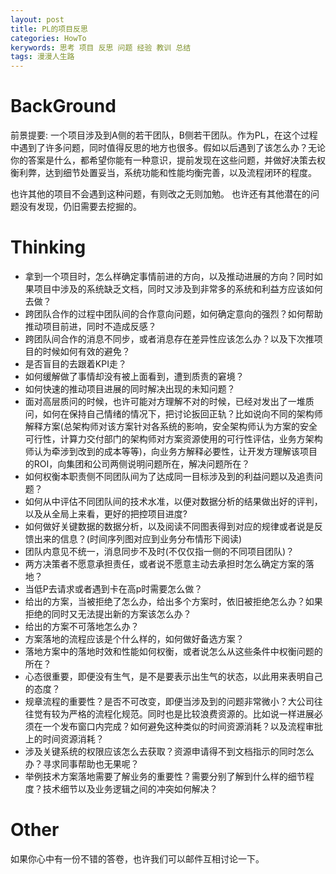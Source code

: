 ```yaml
---
layout: post
title: PL的项目反思
categories: HowTo
kerywords: 思考 项目 反思 问题 经验 教训 总结
tags: 漫漫人生路
---
```


# BackGround

前景提要: 一个项目涉及到A侧的若干团队，B侧若干团队。作为PL，在这个过程中遇到了许多问题，同时值得反思的地方也很多。假如以后遇到了该怎么办？无论你的答案是什么，都希望你能有一种意识，提前发现在这些问题，并做好决策去权衡利弊，达到细节处置妥当，系统功能和性能均衡完善，以及流程闭环的程度。

也许其他的项目不会遇到这种问题，有则改之无则加勉。
也许还有其他潜在的问题没有发现，仍旧需要去挖掘的。

# Thinking

* 拿到一个项目时，怎么样确定事情前进的方向，以及推动进展的方向？同时如果项目中涉及的系统缺乏文档，同时又涉及到非常多的系统和利益方应该如何去做？
* 跨团队合作的过程中团队间的合作意向问题，如何确定意向的强烈？如何帮助推动项目前进，同时不造成反感？
* 跨团队间合作的消息不同步，或者消息存在差异性应该怎么办？以及下次推项目的时候如何有效的避免？
* 是否盲目的去跟着KPI走？
* 如何缓解做了事情却没有被上面看到，遭到质责的窘境？
* 如何快速的推动项目进展的同时解决出现的未知问题？
* 面对高层质问的时候，也许可能对方理解不对的时候，已经对发出了一堆质问，如何在保持自己情绪的情况下，把讨论扳回正轨？比如说向不同的架构师解释方案(总架构师对该方案针对各系统的影响，安全架构师认为方案的安全可行性，计算力交付部门的架构师对方案资源使用的可行性评估，业务方架构师认为牵涉到改到的成本等等)，向业务方解释必要性，让开发方理解该项目的ROI，向集团和公司两侧说明问题所在，解决问题所在？
* 如何权衡本职责侧不同团队间为了达成同一目标涉及到的利益问题以及追责问题？
* 如何从中评估不同团队间的技术水准，以便对数据分析的结果做出好的评判，以及从全局上来看，更好的把控项目进度?
* 如何做好关键数据的数据分析，以及阅读不同图表得到对应的规律或者说是反馈出来的信息？(时间序列图对应到业务分布情形下阅读)
* 团队内意见不统一，消息同步不及时(不仅仅指一侧的不同项目团队)？
* 两方决策者不愿意承担责任，或者说不愿意主动去承担时怎么确定方案的落地？
* 当低P去请求或者遇到卡在高p时需要怎么做？
* 给出的方案，当被拒绝了怎么办，给出多个方案时，依旧被拒绝怎么办？如果拒绝的同时又无法提出新的方案该怎么办？
* 给出的方案不可落地怎么办？
* 方案落地的流程应该是个什么样的，如何做好备选方案？
* 落地方案中的落地时效和性能如何权衡，或者说怎么从这些条件中权衡问题的所在？
* 心态很重要，即便没有生气，是不是要表示出生气的状态，以此用来表明自己的态度？
* 规章流程的重要性？是否不可改变，即便当涉及到的问题非常微小？大公司往往觉有较为严格的流程化规范。同时也是比较浪费资源的。比如说一样进展必须在一个发布窗口内完成？如何避免这种类似的时间资源消耗？以及流程审批上的时间资源消耗？
* 涉及关键系统的权限应该怎么去获取？资源申请得不到文档指示的同时怎么办？寻求同事帮助也无果呢？
* 举例技术方案落地需要了解业务的重要性？需要分别了解到什么样的细节程度？技术细节以及业务逻辑之间的冲突如何解决？

# Other

如果你心中有一份不错的答卷，也许我们可以邮件互相讨论一下。
